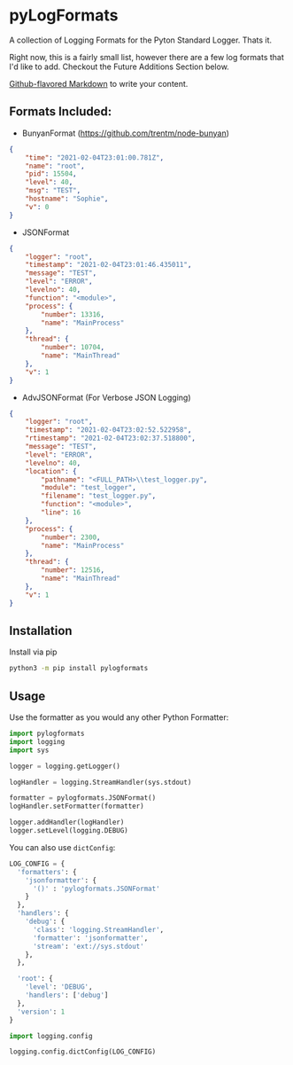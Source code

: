 # pyLogFormats

A collection of Logging Formats for the Pyton Standard Logger. Thats it. 

Right now, this is a fairly small list, however there are a few log formats that I'd like to add. Checkout the Future Additions Section below. 

[Github-flavored Markdown](https://guides.github.com/features/mastering-markdown/)
to write your content.

## Formats Included:

- BunyanFormat (https://github.com/trentm/node-bunyan)
```json
{
    "time": "2021-02-04T23:01:00.781Z", 
    "name": "root", 
    "pid": 15504, 
    "level": 40, 
    "msg": "TEST", 
    "hostname": "Sophie", 
    "v": 0
}
```
- JSONFormat 
```json
{
    "logger": "root", 
    "timestamp": "2021-02-04T23:01:46.435011",
    "message": "TEST",
    "level": "ERROR",
    "levelno": 40,
    "function": "<module>",
    "process": {
        "number": 13316,
        "name": "MainProcess"
    },
    "thread": {
        "number": 10704, 
        "name": "MainThread"
    }, 
    "v": 1
}
```
- AdvJSONFormat (For Verbose JSON Logging)
```json
{
    "logger": "root",
    "timestamp": "2021-02-04T23:02:52.522958",
    "rtimestamp": "2021-02-04T23:02:37.518800",
    "message": "TEST",
    "level": "ERROR", 
    "levelno": 40,
    "location": {
        "pathname": "<FULL_PATH>\\test_logger.py", 
        "module": "test_logger", 
        "filename": "test_logger.py", 
        "function": "<module>", 
        "line": 16
    }, 
    "process": {
        "number": 2300, 
        "name": "MainProcess"
    }, 
    "thread": {
        "number": 12516,
        "name": "MainThread"
    }, 
    "v": 1
}
```


## Installation 

Install via pip

```sh
python3 -m pip install pylogformats
```

## Usage

Use the formatter as you would any other Python Formatter:

```python
import pylogformats
import logging
import sys

logger = logging.getLogger()

logHandler = logging.StreamHandler(sys.stdout)

formatter = pylogformats.JSONFormat()
logHandler.setFormatter(formatter)

logger.addHandler(logHandler)
logger.setLevel(logging.DEBUG)
```

You can also use `dictConfig`:

```python
LOG_CONFIG = {
  'formatters': {
    'jsonformatter': {
      '()' : 'pylogformats.JSONFormat'
    }
  },
  'handlers': {
    'debug': {
      'class': 'logging.StreamHandler',
      'formatter': 'jsonformatter',
      'stream': 'ext://sys.stdout'
    },
  },

  'root': {
    'level': 'DEBUG',
    'handlers': ['debug']
  },
  'version': 1
}

import logging.config

logging.config.dictConfig(LOG_CONFIG)
```


